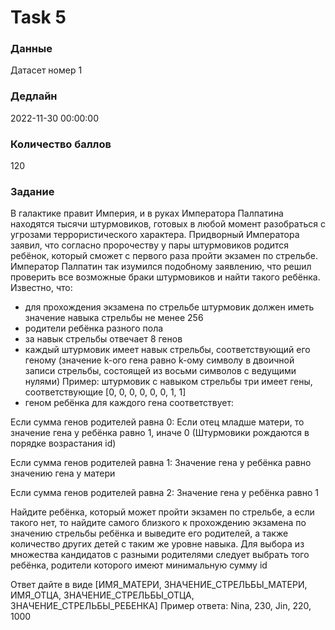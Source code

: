 # Task 5

### Данные 
Датасет номер 1

### Дедлайн 
2022-11-30 00:00:00

### Количество баллов

120

### Задание 

В галактике правит Империя, и в руках Императора Палпатина находятся тысячи штурмовиков, готовых в любой момент разобраться с угрозами террористического характера. Придворный Императора заявил, что согласно пророчеству у пары штурмовиков родится ребёнок, который сможет с первого раза пройти экзамен по стрельбе. Император Палпатин так изумился подобному заявлению, что решил проверить все возможные браки штурмовиков и найти такого ребёнка.
Известно, что:
* для прохождения экзамена по стрельбе штурмовик должен иметь значение навыка стрельбы не менее 256
* родители ребёнка разного пола
* за навык стрельбы отвечает 8 генов
* каждый штурмовик имеет навык стрельбы, соответствующий его геному (значение k-ого гена равно k-ому символу в двоичной записи стрельбы, состоящей из восьми символов с ведущими нулями)
Пример: штурмовик с навыком стрельбы три имеет гены, соответствующие [0, 0, 0, 0, 0, 0, 1, 1]
* геном ребёнка для каждого гена соответствует:
	
Если сумма генов родителей равна 0:
    Если отец младше матери, то значение гена у ребёнка равно 1, иначе 0 (Штурмовики рождаются в порядке возрастания id)

Если сумма генов родителей равна 1:
    Значение гена у ребёнка равно значению гена у матери

Если сумма генов родителей равна 2:
    Значение гена у ребёнка равно 1

Найдите ребёнка, который может пройти экзамен по стрельбе, а если такого нет, то найдите самого близкого к прохождению экзамена по значению стрельбы ребёнка и выведите его родителей, а также количество других детей с таким же уровне навыка. Для выбора из множества кандидатов с разными родителями следует выбрать того ребёнка, родители которого имеют минимальную сумму id

Ответ дайте в виде [ИМЯ_МАТЕРИ, ЗНАЧЕНИЕ_СТРЕЛЬБЫ_МАТЕРИ, ИМЯ_ОТЦА, ЗНАЧЕНИЕ_СТРЕЛЬБЫ_ОТЦА, ЗНАЧЕНИЕ_СТРЕЛЬБЫ_РЕБЕНКА]
Пример ответа:
Nina, 230, Jin, 220, 1000
